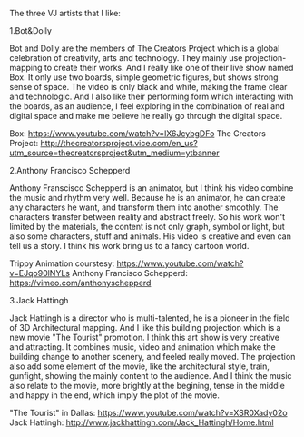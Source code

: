 The three VJ artists that I like:

1.Bot&Dolly

Bot and Dolly are the members of The Creators Project which is a global celebration of creativity, arts and technology. They mainly use projection-mapping to create their works. And I really like one of their live show named Box. It only use two boards, simple geometric figures, but shows strong sense of space. The video is only black and white, making the frame clear and technologic. And I also like their performing form which interacting with the boards, as an audience, I feel exploring in the combination of real and digital space and make me believe he really go through the digital space.

Box: https://www.youtube.com/watch?v=lX6JcybgDFo
The Creators Project: http://thecreatorsproject.vice.com/en_us?utm_source=thecreatorsproject&utm_medium=ytbanner

2.Anthony Francisco Schepperd

Anthony Franscisco Schepperd is an animator, but I think his video combine the music and rhythm very well. Because he is an animator, he can create any characters he want, and transform them into another smoothly. The characters transfer between reality and abstract freely. So his work won't limited by the materials, the content is not only graph, symbol or light, but also some characters, stuff and animals. His video is creative and even can tell us a story. I think his work bring us to a fancy cartoon world.

Trippy Animation courstesy: https://www.youtube.com/watch?v=EJqo90lNYLs
Anthony Francisco Schepperd: https://vimeo.com/anthonyschepperd
 
3.Jack Hattingh

Jack Hattingh is a director who is multi-talented, he is a pioneer in the field of 3D Architectural mapping. And I like this building projection which is a new movie "The Tourist" promotion. I think this art show is very creative and attracting. It combines music, video and animation which make the building change to another scenery, and feeled really moved. The projection also add some element of the movie, like the architectural style, train, gunfight, showing the mainly content to the audience. And I think the music also relate to the movie, more brightly at the begining, tense in the middle and happy in the end, which imply the plot of the movie. 

"The Tourist" in Dallas: https://www.youtube.com/watch?v=XSR0Xady02o
Jack Hattingh: http://www.jackhattingh.com/Jack_Hattingh/Home.html
